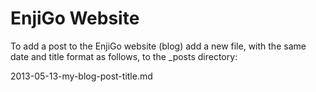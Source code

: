 EnjiGo Website
==============

To add a post to the EnjiGo website (blog) add a new file, with the same date and title format as follows, to the _posts directory:

2013-05-13-my-blog-post-title.md

